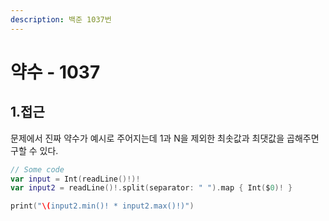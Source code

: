 ```yaml
---
description: 백준 1037번
---
```


# 약수 - 1037

## 1.접근

문제에서 진짜 약수가 예시로 주어지는데 1과 N을 제외한 최솟값과 최댓값을 곱해주면 구할 수 있다.

```swift
// Some code
var input = Int(readLine()!)!
var input2 = readLine()!.split(separator: " ").map { Int($0)! }

print("\(input2.min()! * input2.max()!)")

```
